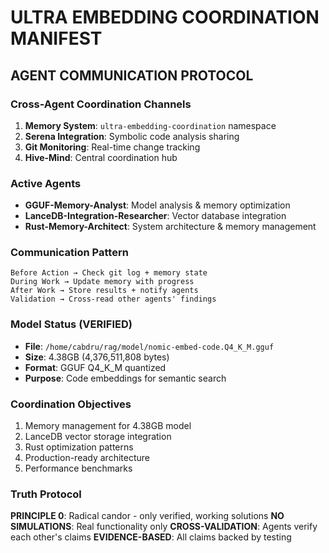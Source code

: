 # ULTRA EMBEDDING COORDINATION MANIFEST

## AGENT COMMUNICATION PROTOCOL

### Cross-Agent Coordination Channels
1. **Memory System**: `ultra-embedding-coordination` namespace
2. **Serena Integration**: Symbolic code analysis sharing
3. **Git Monitoring**: Real-time change tracking
4. **Hive-Mind**: Central coordination hub

### Active Agents
- **GGUF-Memory-Analyst**: Model analysis & memory optimization
- **LanceDB-Integration-Researcher**: Vector database integration  
- **Rust-Memory-Architect**: System architecture & memory management

### Communication Pattern
```
Before Action → Check git log + memory state
During Work → Update memory with progress
After Work → Store results + notify agents
Validation → Cross-read other agents' findings
```

### Model Status (VERIFIED)
- **File**: `/home/cabdru/rag/model/nomic-embed-code.Q4_K_M.gguf`
- **Size**: 4.38GB (4,376,511,808 bytes)
- **Format**: GGUF Q4_K_M quantized
- **Purpose**: Code embeddings for semantic search

### Coordination Objectives
1. Memory management for 4.38GB model
2. LanceDB vector storage integration
3. Rust optimization patterns
4. Production-ready architecture
5. Performance benchmarks

### Truth Protocol
**PRINCIPLE 0**: Radical candor - only verified, working solutions
**NO SIMULATIONS**: Real functionality only
**CROSS-VALIDATION**: Agents verify each other's claims
**EVIDENCE-BASED**: All claims backed by testing